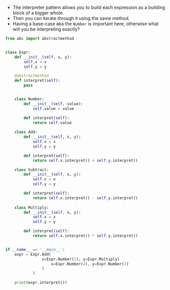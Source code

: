 
- The interpreter pattern allows you to build each expression as a building block of a bigger whole.
- Then you can iterate through it using the same method.
- Having a base-case aka the `Number` is important here, otherwise what will you be interpreting exactly?

```python
from abc import abstractmethod


class Expr:
    def __init__(self, x, y):
        self.x = x
        self.y = y

    @abstractmethod
    def interpret(self):
        pass


    class Number:
        def __init__(self, value):
            self.value = value

        def interpret(self):
            return self.value
    
    class Add:
        def __init__(self, x, y):
            self.x = x
            self.y = y

        def interpret(self):
            return self.x.interpret() + self.y.interpret()

    class Subtract:
        def __init__(self, x, y):
            self.x = x
            self.y = y

        def interpret(self):
            return self.x.interpret() - self.y.interpret()
    
    class Multiply:
        def __init__(self, x, y):
            self.x = x
            self.y = y

        def interpret(self):
            return self.x.interpret() * self.y.interpret()


if __name__ == '__main__':
    expr = Expr.Add(
                x=Expr.Number(2), y=Expr.Multiply(
                    x=Expr.Number(4), y=Expr.Number(3)
                )
            )

    print(expr.interpret())

```